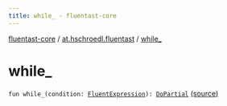 ```yaml
---
title: while_ - fluentast-core
---
```


[fluentast-core](../index.html) / [at.hschroedl.fluentast](index.html) / [while_](.)

# while_

`fun while_(condition: `[`FluentExpression`](../at.hschroedl.fluentast.ast.expression/-fluent-expression/index.html)`): `[`DoPartial`](../at.hschroedl.fluentast.ast.statement/-fluent-while-statement/-do-partial/index.html) [(source)](http://github.com/hschroedl/fluentast/tree/master/core/at.hschroedl.fluentast/Fluentast.kt#L344)
